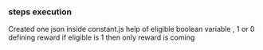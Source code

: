 ### steps execution
Created one json inside constant.js
help of eligible boolean variable , 1 or 0 defining reward
if eligible is 1 then only reward is coming

